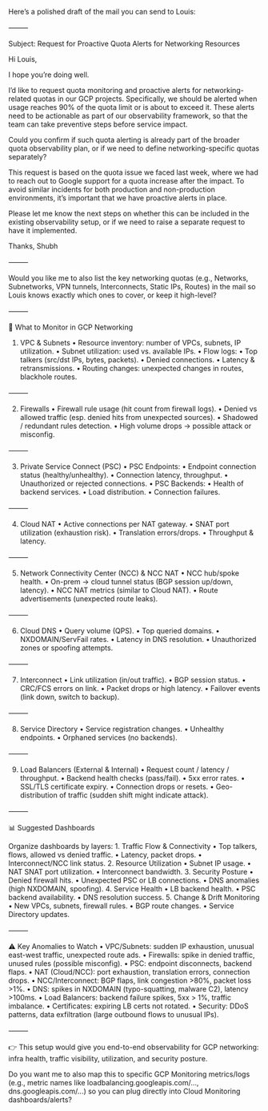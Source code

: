 Here’s a polished draft of the mail you can send to Louis:

⸻

Subject: Request for Proactive Quota Alerts for Networking Resources

Hi Louis,

I hope you’re doing well.

I’d like to request quota monitoring and proactive alerts for networking-related quotas in our GCP projects. Specifically, we should be alerted when usage reaches 90% of the quota limit or is about to exceed it. These alerts need to be actionable as part of our observability framework, so that the team can take preventive steps before service impact.

Could you confirm if such quota alerting is already part of the broader quota observability plan, or if we need to define networking-specific quotas separately?

This request is based on the quota issue we faced last week, where we had to reach out to Google support for a quota increase after the impact. To avoid similar incidents for both production and non-production environments, it’s important that we have proactive alerts in place.

Please let me know the next steps on whether this can be included in the existing observability setup, or if we need to raise a separate request to have it implemented.

Thanks,
Shubh

⸻

Would you like me to also list the key networking quotas (e.g., Networks, Subnetworks, VPN tunnels, Interconnects, Static IPs, Routes) in the mail so Louis knows exactly which ones to cover, or keep it high-level?


⸻

🔎 What to Monitor in GCP Networking

1. VPC & Subnets
	•	Resource inventory: number of VPCs, subnets, IP utilization.
	•	Subnet utilization: used vs. available IPs.
	•	Flow logs:
	•	Top talkers (src/dst IPs, bytes, packets).
	•	Denied connections.
	•	Latency & retransmissions.
	•	Routing changes: unexpected changes in routes, blackhole routes.

⸻

2. Firewalls
	•	Firewall rule usage (hit count from firewall logs).
	•	Denied vs allowed traffic (esp. denied hits from unexpected sources).
	•	Shadowed / redundant rules detection.
	•	High volume drops → possible attack or misconfig.

⸻

3. Private Service Connect (PSC)
	•	PSC Endpoints:
	•	Endpoint connection status (healthy/unhealthy).
	•	Connection latency, throughput.
	•	Unauthorized or rejected connections.
	•	PSC Backends:
	•	Health of backend services.
	•	Load distribution.
	•	Connection failures.

⸻

4. Cloud NAT
	•	Active connections per NAT gateway.
	•	SNAT port utilization (exhaustion risk).
	•	Translation errors/drops.
	•	Throughput & latency.

⸻

5. Network Connectivity Center (NCC) & NCC NAT
	•	NCC hub/spoke health.
	•	On-prem → cloud tunnel status (BGP session up/down, latency).
	•	NCC NAT metrics (similar to Cloud NAT).
	•	Route advertisements (unexpected route leaks).

⸻

6. Cloud DNS
	•	Query volume (QPS).
	•	Top queried domains.
	•	NXDOMAIN/ServFail rates.
	•	Latency in DNS resolution.
	•	Unauthorized zones or spoofing attempts.

⸻

7. Interconnect
	•	Link utilization (in/out traffic).
	•	BGP session status.
	•	CRC/FCS errors on link.
	•	Packet drops or high latency.
	•	Failover events (link down, switch to backup).

⸻

8. Service Directory
	•	Service registration changes.
	•	Unhealthy endpoints.
	•	Orphaned services (no backends).

⸻

9. Load Balancers (External & Internal)
	•	Request count / latency / throughput.
	•	Backend health checks (pass/fail).
	•	5xx error rates.
	•	SSL/TLS certificate expiry.
	•	Connection drops or resets.
	•	Geo-distribution of traffic (sudden shift might indicate attack).

⸻

📊 Suggested Dashboards

Organize dashboards by layers:
	1.	Traffic Flow & Connectivity
	•	Top talkers, flows, allowed vs denied traffic.
	•	Latency, packet drops.
	•	Interconnect/NCC link status.
	2.	Resource Utilization
	•	Subnet IP usage.
	•	NAT SNAT port utilization.
	•	Interconnect bandwidth.
	3.	Security Posture
	•	Denied firewall hits.
	•	Unexpected PSC or LB connections.
	•	DNS anomalies (high NXDOMAIN, spoofing).
	4.	Service Health
	•	LB backend health.
	•	PSC backend availability.
	•	DNS resolution success.
	5.	Change & Drift Monitoring
	•	New VPCs, subnets, firewall rules.
	•	BGP route changes.
	•	Service Directory updates.

⸻

⚠️ Key Anomalies to Watch
	•	VPC/Subnets: sudden IP exhaustion, unusual east-west traffic, unexpected route ads.
	•	Firewalls: spike in denied traffic, unused rules (possible misconfig).
	•	PSC: endpoint disconnects, backend flaps.
	•	NAT (Cloud/NCC): port exhaustion, translation errors, connection drops.
	•	NCC/Interconnect: BGP flaps, link congestion >80%, packet loss >1%.
	•	DNS: spikes in NXDOMAIN (typo-squatting, malware C2), latency >100ms.
	•	Load Balancers: backend failure spikes, 5xx > 1%, traffic imbalance.
	•	Certificates: expiring LB certs not rotated.
	•	Security: DDoS patterns, data exfiltration (large outbound flows to unusual IPs).

⸻

👉 This setup would give you end-to-end observability for GCP networking: infra health, traffic visibility, utilization, and security posture.

Do you want me to also map this to specific GCP Monitoring metrics/logs (e.g., metric names like loadbalancing.googleapis.com/..., dns.googleapis.com/...) so you can plug directly into Cloud Monitoring dashboards/alerts?

